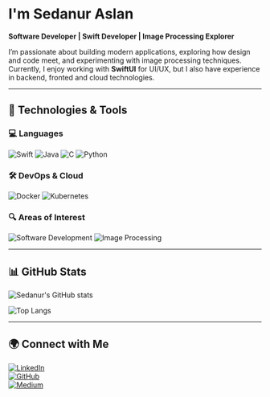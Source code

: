 # I'm Sedanur Aslan  

**Software Developer | Swift Developer | Image Processing Explorer**  

I’m passionate about building modern applications, exploring how design and code meet, and experimenting with image processing techniques.  
Currently, I enjoy working with **SwiftUI** for UI/UX, but I also have experience in backend, fronted and cloud technologies.  

---

## 🔧 Technologies & Tools

### 💻 Languages
![Swift](https://img.shields.io/badge/Swift-FA7343?style=for-the-badge&logo=swift&logoColor=white)
![Java](https://img.shields.io/badge/Java-007396?style=for-the-badge&logo=java&logoColor=white)
![C](https://img.shields.io/badge/C-00599C?style=for-the-badge&logo=c&logoColor=white)
![Python](https://img.shields.io/badge/Python-3776AB?style=for-the-badge&logo=python&logoColor=white)

### 🛠 DevOps & Cloud
![Docker](https://img.shields.io/badge/Docker-2496ED?style=for-the-badge&logo=docker&logoColor=white)
![Kubernetes](https://img.shields.io/badge/Kubernetes-326CE5?style=for-the-badge&logo=kubernetes&logoColor=white)

### 🔍 Areas of Interest
![Software Development](https://img.shields.io/badge/Software%20Development-4CAF50?style=for-the-badge&logo=google-cloud&logoColor=white)
![Image Processing](https://img.shields.io/badge/Image%20Processing-FF6F00?style=for-the-badge&logo=opencv&logoColor=white)

---

## 📊 GitHub Stats

![Sedanur's GitHub stats](https://github-readme-stats.vercel.app/api?username=sedanuraslan&show_icons=true&theme=radical)  

![Top Langs](https://github-readme-stats.vercel.app/api/top-langs/?username=sedanuraslan&layout=compact&theme=radical)  

---

## 🌍 Connect with Me  

[![LinkedIn](https://img.shields.io/badge/LinkedIn-blue?logo=linkedin&logoColor=white&style=for-the-badge)](https://www.linkedin.com/in/sedanuraslan/)  
[![GitHub](https://img.shields.io/badge/GitHub-black?logo=github&logoColor=white&style=for-the-badge)](https://github.com/sedanuraslan)  
[![Medium](https://img.shields.io/badge/Medium-12100E?style=for-the-badge&logo=medium&logoColor=white)](https://medium.com/@sedanuraslan228)

